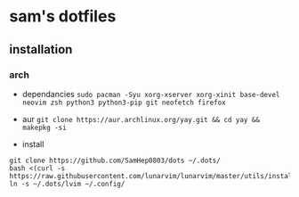 # sam's dotfiles
## installation
### arch
- dependancies
`sudo pacman -Syu xorg-xserver xorg-xinit base-devel neovim zsh python3 python3-pip git neofetch firefox`

- aur
`git clone https://aur.archlinux.org/yay.git && cd yay && makepkg -si`

- install
```
git clone https://github.com/SamHep0803/dots ~/.dots/
bash <(curl -s https://raw.githubusercontent.com/lunarvim/lunarvim/master/utils/installer/install.sh)
ln -s ~/.dots/lvim ~/.config/
```

